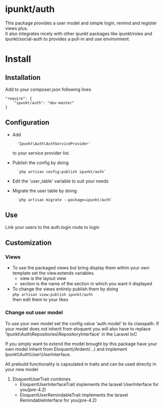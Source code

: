 ipunkt/auth
===========
This package provides a user model and simple login, remind and register views plus.  
It also integrates nicely with other ipunkt packages like ipunkt/roles and ipunkt/social-auth to provides a pull-in and
use environment.

# Install

## Installation

Add to your composer.json following lines

	"require": {
		"ipunkt/auth": "dev-master"
	}

## Configuration

- Add 

        'Ipunkt\Auth\AuthServiceProvider'
    
    to your service provider list.  
- Publish the config by doing

        `php artisan config:publish ipunkt/auth`
	
- Edit the 'user_table' variable to suit your needs
- Migrate the user table by doing

        `php artisan migrate --package=ipunkt/auth`

## Use

Link your users to the auth.login route to login

## Customization

### Views

- To use the packaged views but bring display them within your own template set the view.extends variables.
    - view is the layout view
    - section is the name of the section in which you want it displayed
- To change the views entirely publish them by doing  
    `php artisan view:publish ipunkt/auth`  
    then edit them to your likes

### Change out user model
To use your own model set the config value 'auth.model' to its classpath.
If your model does not inherit from eloquent you will also have to replace
'Ipunkt\Auth\Repositories\RepositoryInterface' in the Laravel IoC

If you simply want to extend the model brought by this package have your own model inherit from Eloquent(/Ardent/...)
and implement Ipunkt\Auth\User\UserInterface.

All prebuild functionality is capsulated in traits and can be used directly in your new model

1. EloquentUserTrait combines
    * EloquentUserInterfaceTrait implements the laravel UserInterface for you(pre-4.2)
    * EloquentUserRemindableTrait implements the laravel RemindableInterface for you(pre-4.2)
